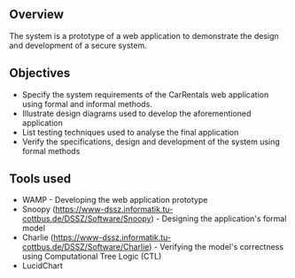 ## Overview
The system is a prototype of a web application to demonstrate the design and development of a secure system.

## Objectives
* Specify the system requirements of the CarRentals web application using formal and informal 
methods.
* Illustrate design diagrams used to develop the aforementioned application
* List testing techniques used to analyse the final application
* Verify the specifications, design and development of the system using formal methods

## Tools used
* WAMP - Developing the web application prototype
* Snoopy (https://www-dssz.informatik.tu-cottbus.de/DSSZ/Software/Snoopy) - Designing the application's formal model
* Charlie (https://www-dssz.informatik.tu-cottbus.de/DSSZ/Software/Charlie) - Verifying the model's correctness using Computational Tree Logic (CTL)
* LucidChart
